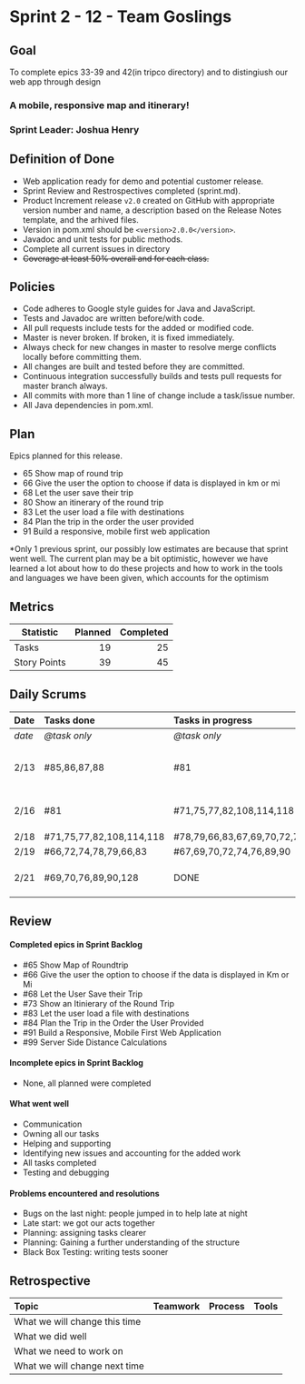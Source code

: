 # Sprint 2 - 12 - Team Goslings

## Goal

To complete epics 33-39 and 42(in tripco directory) and to distingiush our web app through design

### A mobile, responsive map and itinerary!
### Sprint Leader: Joshua Henry

## Definition of Done

* Web application ready for demo and potential customer release.
* Sprint Review and Restrospectives completed (sprint.md).
* Product Increment release `v2.0` created on GitHub with appropriate version number and name, a description based on the Release Notes template, and the arhived files.
* Version in pom.xml should be `<version>2.0.0</version>`.
* Javadoc and unit tests for public methods.
* Complete all current issues in directory
* ~~Coverage at least 50% overall and for each class.~~

## Policies

* Code adheres to Google style guides for Java and JavaScript.
* Tests and Javadoc are written before/with code.  
* All pull requests include tests for the added or modified code.
* Master is never broken.  If broken, it is fixed immediately.
* Always check for new changes in master to resolve merge conflicts locally before committing them.
* All changes are built and tested before they are committed.
* Continuous integration successfully builds and tests pull requests for master branch always.
* All commits with more than 1 line of change include a task/issue number.
* All Java dependencies in pom.xml.

## Plan

Epics planned for this release.

* 65 Show map of round trip
* 66 Give the user the option to choose if data is displayed in km or mi
* 68 Let the user save their trip
* 80 Show an itinerary of the round trip
* 83 Let the user load a file with destinations
* 84 Plan the trip in the order the user provided
* 91 Build a responsive, mobile first web application

*Only 1 previous sprint, our possibly low estimates are because that sprint went well. The current plan may be a bit optimistic, however we have learned a lot about how to do these projects and how to work in the tools and languages we have been given, which accounts for the optimism

## Metrics

Statistic | Planned | Completed
--- | ---: | ---:
Tasks |  19   | 25
Story Points |  39  | 45

## Daily Scrums

Date | Tasks done  | Tasks in progress | Impediments 
:--- | :--- | :--- | :--- 
*date* | *@task only* | *@task only* | none
 2/13  |#85,86,87,88 | #81 | understanding project structure, replanning
 2/16 | #81 | #71,75,77,82,108,114,118| loading tffi in, testing server functions
 2/18 |  #71,75,77,82,108,114,118 | #78,79,66,83,67,69,70,72,74,76,89,90| none
 2/19 | #66,72,74,78,79,66,83 | #67,69,70,72,74,76,89,90| none yet lol
 2/21 | #69,70,76,89,90,128 | DONE | Some minor bug solving late at night
 

## Review

#### Completed epics in Sprint Backlog 
* #65 Show Map of Roundtrip
* #66 Give the user the option to choose if the data is displayed in Km or Mi
* #68 Let the User Save their Trip
* #73 Show an Itinierary of the Round Trip
* #83 Let the user load a file with destinations
* #84 Plan the Trip in the Order the User Provided
* #91 Build a Responsive, Mobile First Web Application
* #99 Server Side Distance Calculations

#### Incomplete epics in Sprint Backlog 
* None, all planned were completed

#### What went well
* Communication
* Owning all our tasks
* Helping and supporting
* Identifying new issues and accounting for the added work
* All tasks completed
* Testing and debugging

#### Problems encountered and resolutions
* Bugs on the last night: people jumped in to help late at night
* Late start: we got our acts together
* Planning: assigning tasks clearer
* Planning: Gaining a further understanding of the structure
* Black Box Testing: writing tests sooner

## Retrospective

Topic | Teamwork | Process | Tools
:--- | :--- | :--- | :---
What we will change this time |  |  | 
What we did well |  |  | 
What we need to work on |  |  |
What we will change next time |  |  | 
